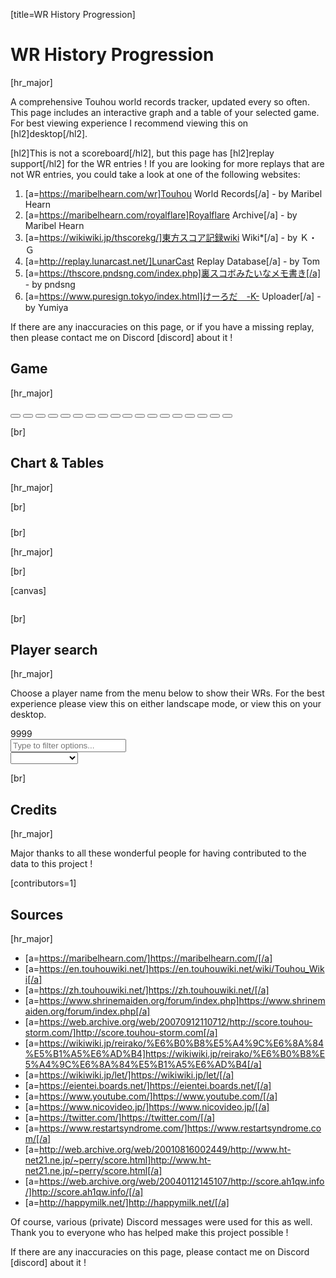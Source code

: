 [title=WR History Progression]
# WR History Progression
[hr_major]  


A comprehensive Touhou world records tracker, updated every so often. This page includes an interactive graph and a table of your selected game. For best viewing experience I recommend viewing this on [hl2]desktop[/hl2]. 

[hl2]This is not a scoreboard[/hl2], but this page has [hl2]replay support[/hl2] for the WR entries ! If you are looking for more replays that are not WR entries, you could take a look at one of the following websites:
1. [a=https://maribelhearn.com/wr]Touhou World Records[/a] - by Maribel Hearn
2. [a=https://maribelhearn.com/royalflare]Royalflare Archive[/a] - by Maribel Hearn
3. [a=https://wikiwiki.jp/thscorekg/]東方スコア記録wiki Wiki*[/a] - by Ｋ・Ｇ
4. [a=http://replay.lunarcast.net/]LunarCast Replay Database[/a] - by Tom
5. [a=https://thscore.pndsng.com/index.php]裏スコボみたいなメモ書き[/a] - by pndsng
6. [a=https://www.puresign.tokyo/index.html]けーろだ　-K- Uploader[/a] - by Yumiya

If there are any inaccuracies on this page, or if you have a missing replay, then please contact me on Discord [discord] about it !

## Game
[hr_major]


<div id="wr-game-buttons">
    <button href="#/wr/th01" data-game="th01" class="card-game">
        <div class="card-bg-image"></div>
        <span class="card-centered-text"></span>
        <div class="card-zigzag-left"></div>
        <div class="card-halftone-zigzag card-halftone"></div>
        <div class="card-halftone-right card-halftone"></div>
    </button>
    <button href="#/wr/th02" data-game="th02" class="card-game">
        <div class="card-bg-image"></div>
        <span class="card-centered-text"></span>
        <div class="card-zigzag-left"></div>
        <div class="card-halftone-zigzag card-halftone"></div>
        <div class="card-halftone-right card-halftone"></div>
    </button>
    <button href="#/wr/th03" data-game="th03" class="card-game">
        <div class="card-bg-image"></div>
        <span class="card-centered-text"></span>
        <div class="card-zigzag-left"></div>
        <div class="card-halftone-zigzag card-halftone"></div>
        <div class="card-halftone-right card-halftone"></div>
    </button>
    <button href="#/wr/th04" data-game="th04" class="card-game">
        <div class="card-bg-image"></div>
        <span class="card-centered-text"></span>
        <div class="card-zigzag-left"></div>
        <div class="card-halftone-zigzag card-halftone"></div>
        <div class="card-halftone-right card-halftone"></div>
    </button>
    <button href="#/wr/th05" data-game="th05" class="card-game">
        <div class="card-bg-image"></div>
        <span class="card-centered-text"></span>
        <div class="card-zigzag-left"></div>
        <div class="card-halftone-zigzag card-halftone"></div>
        <div class="card-halftone-right card-halftone"></div>
    </button>
    <button href="#/wr/th06" data-game="th06" class="card-game">
        <div class="card-bg-image"></div>
        <span class="card-centered-text"></span>
        <div class="card-zigzag-left"></div>
        <div class="card-halftone-zigzag card-halftone"></div>
        <div class="card-halftone-right card-halftone"></div>
    </button>
    <button href="#/wr/th07" data-game="th07" class="card-game">
        <div class="card-bg-image"></div>
        <span class="card-centered-text"></span>
        <div class="card-zigzag-left"></div>
        <div class="card-halftone-zigzag card-halftone"></div>
        <div class="card-halftone-right card-halftone"></div>
    </button>
    <button href="#/wr/th08" data-game="th08" class="card-game">
        <div class="card-bg-image"></div>
        <span class="card-centered-text"></span>
        <div class="card-zigzag-left"></div>
        <div class="card-halftone-zigzag card-halftone"></div>
        <div class="card-halftone-right card-halftone"></div>
    </button>
    <!-- <button href="#/wr/th09" data-game="th09" class="card-game">
        <div class="card-bg-image"></div>
        <span class="card-centered-text"></span>
        <div class="card-zigzag-left"></div>
        <div class="card-halftone-zigzag card-halftone"></div>
        <div class="card-halftone-right card-halftone"></div>
    </button> -->
    <button href="#/wr/th10" data-game="th10" class="card-game">
        <div class="card-bg-image"></div>
        <span class="card-centered-text"></span>
        <div class="card-zigzag-left"></div>
        <div class="card-halftone-zigzag card-halftone"></div>
        <div class="card-halftone-right card-halftone"></div>
    </button>
    <button href="#/wr/th11" data-game="th11" class="card-game">
        <div class="card-bg-image"></div>
        <span class="card-centered-text"></span>
        <div class="card-zigzag-left"></div>
        <div class="card-halftone-zigzag card-halftone"></div>
        <div class="card-halftone-right card-halftone"></div>
    </button>
    <button href="#/wr/th12" data-game="th12" class="card-game">
        <div class="card-bg-image"></div>
        <span class="card-centered-text"></span>
        <div class="card-zigzag-left"></div>
        <div class="card-halftone-zigzag card-halftone"></div>
        <div class="card-halftone-right card-halftone"></div>
    </button>
    <button href="#/wr/th128" data-game="th128" class="card-game">
        <div class="card-bg-image"></div>
        <span class="card-centered-text"></span>
        <div class="card-zigzag-left"></div>
        <div class="card-halftone-zigzag card-halftone"></div>
        <div class="card-halftone-right card-halftone"></div>
    </button>
    <button href="#/wr/th13" data-game="th13" class="card-game">
        <div class="card-bg-image"></div>
        <span class="card-centered-text"></span>
        <div class="card-zigzag-left"></div>
        <div class="card-halftone-zigzag card-halftone"></div>
        <div class="card-halftone-right card-halftone"></div>
    </button>
    <button href="#/wr/th14" data-game="th14" class="card-game">
        <div class="card-bg-image"></div>
        <span class="card-centered-text"></span>
        <div class="card-zigzag-left"></div>
        <div class="card-halftone-zigzag card-halftone"></div>
        <div class="card-halftone-right card-halftone"></div>
    </button>
    <button href="#/wr/th15" data-game="th15" class="card-game">
        <div class="card-bg-image"></div>
        <span class="card-centered-text"></span>
        <div class="card-zigzag-left"></div>
        <div class="card-halftone-zigzag card-halftone"></div>
        <div class="card-halftone-right card-halftone"></div>
    </button>
    <button href="#/wr/th16" data-game="th16" class="card-game">
        <div class="card-bg-image"></div>
        <span class="card-centered-text"></span>
        <div class="card-zigzag-left"></div>
        <div class="card-halftone-zigzag card-halftone"></div>
        <div class="card-halftone-right card-halftone"></div>
    </button>
    <button href="#/wr/th17" data-game="th17" class="card-game">
        <div class="card-bg-image"></div>
        <span class="card-centered-text"></span>
        <div class="card-zigzag-left"></div>
        <div class="card-halftone-zigzag card-halftone"></div>
        <div class="card-halftone-right card-halftone"></div>
    </button>
    <button href="#/wr/th18" data-game="th18" class="card-game">
        <div class="card-bg-image"></div>
        <span class="card-centered-text"></span>
        <div class="card-zigzag-left"></div>
        <div class="card-halftone-zigzag card-halftone"></div>
        <div class="card-halftone-right card-halftone"></div>
    </button>
</div>

[br]

## Chart & Tables
[hr_major]
<div id="wr-toggle-switch" class="toggle-buttons" style="margin-bottom: 1em"></div>
<div id="wr-difficulty-buttons" class="toggle-buttons"></div>
[br]

<div id="wr-chart-wrapper"></div>
<div id="legend-toggle-all" style="min-height:10px"></div>
<div id="legend-container"></div>

[br]

[hr_major]

[br]

[canvas]

<section id='main-wr-tables' style="display: grid; justify-items: stretch; justify-content: center;">
<div id="wr-table-buttons"></div>
<div id="wr-tables"></div>
</section>

[br]

## Player search
[hr_major]

Choose a player name from the menu below to show their WRs. For the best experience please view this on either landscape mode, or view this on your desktop.
<div class="input-wrapper">
  <div class="number-wrapper">
      <div style="display: table;">
    <output id="nameCount" name="result" for="nameDropdown">9999</output>
      </div>
    <input type="text" id="filterInput" placeholder="Type to filter options..." list="nameDropdown" />
  </div>
  <select id="nameDropdown">
    <option value="" id="dropdown" disabled>Select a name</option>
  </select>
</div>
<div id="scoreInfo">
  <div id="scoresTable"></div>
</div>


[br]

## Credits
[hr_major]

Major thanks to all these wonderful people for having contributed to the data to this project !

[contributors=1]

## Sources
[hr_major]

+ [a=https://maribelhearn.com/]https://maribelhearn.com/[/a]
+ [a=https://en.touhouwiki.net/]https://en.touhouwiki.net/wiki/Touhou_Wiki[/a]
+ [a=https://zh.touhouwiki.net/]https://zh.touhouwiki.net/[/a]
+ [a=https://www.shrinemaiden.org/forum/index.php]https://www.shrinemaiden.org/forum/index.php[/a]
+ [a=https://web.archive.org/web/20070912110712/http://score.touhou-storm.com/]http://score.touhou-storm.com[/a]
+ [a=https://wikiwiki.jp/reirako/%E6%B0%B8%E5%A4%9C%E6%8A%84%E5%B1%A5%E6%AD%B4]https://wikiwiki.jp/reirako/%E6%B0%B8%E5%A4%9C%E6%8A%84%E5%B1%A5%E6%AD%B4[/a]
+ [a=https://wikiwiki.jp/let/]https://wikiwiki.jp/let/[/a]
+ [a=https://eientei.boards.net/]https://eientei.boards.net/[/a]
+ [a=https://www.youtube.com/]https://www.youtube.com/[/a]
+ [a=https://www.nicovideo.jp/]https://www.nicovideo.jp/[/a]
+ [a=https://twitter.com/]https://twitter.com/[/a]
+ [a=https://www.restartsyndrome.com/]https://www.restartsyndrome.com/[/a]
+ [a=http://web.archive.org/web/20010816002449/http://www.ht-net21.ne.jp/~perry/score.html]http://www.ht-net21.ne.jp/~perry/score.html[/a]
+ [a=https://web.archive.org/web/20040112145107/http://score.ah1qw.info/]http://score.ah1qw.info/[/a]
+ [a=http://happymilk.net/]http://happymilk.net/[/a]


Of course, various (private) Discord messages were used for this as well. Thank you to everyone who has helped make this project possible !

If there are any inaccuracies on this page, please contact me on Discord [discord] about it !



